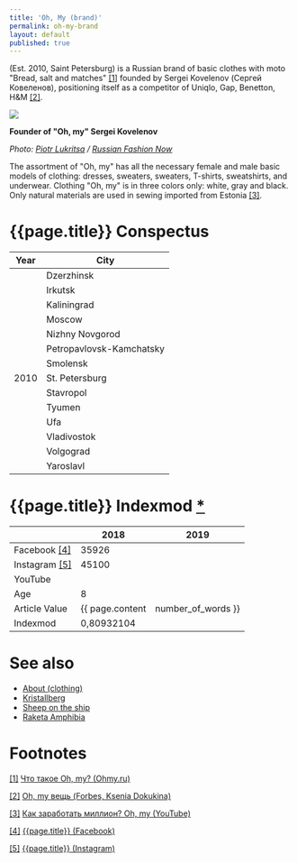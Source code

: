 ```yaml
---
title: 'Oh, My (brand)'
permalink: oh-my-brand
layout: default
published: true
---
```


(Est. 2010, Saint Petersburg) is a Russian brand of basic clothes with moto "Bread, salt and matches" <span id="a1">[\[1\]](#f1)</span> founded by Sergei Kovelenov (Сергей Ковеленов), positioning itself as a competitor of Uniqlo, Gap, Benetton, H&M <span id="a2">[\[2\]](#f2)</span>.

![](https://rfnowblog.files.wordpress.com/2017/03/img_78991.jpg)

**Founder of "Oh, my" Sergei Kovelenov**

*Photo: [Piotr Lukritsa](lukritsa-piotr) / [Russian Fashion Now](https://rfnow.ru/biografiya-kovelenov-sergey/)*

The assortment of "Oh, my" has all the necessary female and male basic models of clothing: dresses, sweaters, sweaters, T-shirts, sweatshirts, and underwear. Clothing "Oh, my" is in three colors only: white, gray and black. Only natural materials are used in sewing imported from Estonia <span id="a3">[\[3\]](#f3)</span>.

# {{page.title}} Conspectus

|Year|City|
|-|-|
| |Dzerzhinsk|
| |Irkutsk|
| |Kaliningrad|
| |Moscow|
| |Nizhny Novgorod|
| |Petropavlovsk-Kamchatsky|
| |Smolensk|
|2010|St. Petersburg|
| |Stavropol|
| |Tyumen|
| |Ufa|
| |Vladivostok|
| |Volgograd|
| |Yaroslavl|

# {{page.title}} Indexmod [*](indexmod)

||2018|2019|
|-|-|-|
|Facebook <span id="a4">[\[4\]](#f4)</span>|35926||
|Instagram <span id="a5">[\[5\]](#f5)</span>|45100||
|YouTube|||
|Age|8||
|Article Value|{{ page.content | number_of_words }}||
|Indexmod|0,80932104||

# See also

+ [About (clothing)](about-clothing)
+ [Kristallberg](kristallberg)
+ [Sheep on the ship](sheep-on-the-ship)
+ [Raketa Amphibia](raketa-amphibia)

# Footnotes

[[1]](#a1) <span id="f1"></span> [Что такое Oh, my? (Ohmy.ru)](https://ohmy.ru/info/who_we_are/)

[[2]](#a2) <span id="f2"></span> [Oh, my вещь (Forbes, Ksenia Dokukina)](http://www.forbes.ru/forbes/issue/2013-12/247414-oh-my-veshch)

[[3]](#a3) <span id="f3"></span> [Как заработать миллион? Oh, my (YouTube)](https://www.youtube.com/watch?v=hTOJ8fbrbq8)

[[4]](#a4) <span id="f4"></span> [{{page.title}} (Facebook)](https://www.facebook.com/ohmyltd/)

[[5]](#a5) <span id="f5"></span> [{{page.title}} (Instagram)](index)
